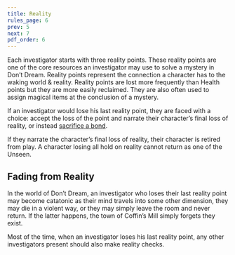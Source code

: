 ```yaml
---
title: Reality
rules_page: 6
prev: 5
next: 7
pdf_order: 6
---
```


Each investigator starts with three reality points. These reality points are one of the core resources an investigator may use to solve a mystery in Don’t Dream. Reality points represent the connection a character has to the waking world & reality. Reality points are lost more frequently than Health points but they are more easily reclaimed. They are also often used to assign magical items at the conclusion of a mystery.

If an investigator would lose his last reality point, they are faced with a choice: accept the loss of the point and narrate their character’s final loss of reality, or instead [sacrifice a bond](/moves-everyone-has#back-from-the-brink).

If they narrate the character’s final loss of reality, their character is retired from play. A character losing all hold on reality cannot return as one of the Unseen.

## Fading from Reality

In the world of Don’t Dream, an investigator who loses their last reality point may become catatonic as their mind travels into some other dimension, they may die in a violent way, or they may simply leave the room and never return. If the latter happens, the town of Coffin’s Mill simply forgets they exist.

Most of the time, when an investigator loses his last reality point, any other investigators present should also make reality checks.
